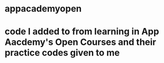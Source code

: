 # appacademyopen
# code I added to from learning in App Aacdemy's Open Courses and their practice codes given to me
